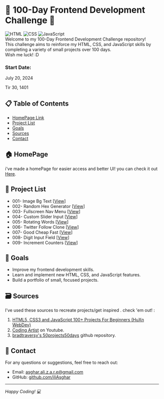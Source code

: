# 🌟 100-Day Frontend Development Challenge 🌟
![HTML](https://img.shields.io/badge/HTML-5-orange)
![CSS](https://img.shields.io/badge/CSS-3-blue)
![JavaScript](https://img.shields.io/badge/JavaScript-ES6-yellow)
<br>
Welcome to my 100-Day Frontend Development Challenge repository!<br>
This challenge aims to reinforce my HTML, CSS, and JavaScript skills by completing a variety of small projects over 100 days.<br>
Wish me luck! :D


### Start Date: 
July 20, 2024

Tir 30, 1401

## 📋 Table of Contents

- [HomePage Link](#🏠-homepage)
- [Project List](#📂-project-list)
- [Goals](#🎯-goals)
- [Sources](#🗃️-sources)
- [Contact](#📧-contact)

## 🏠 HomePage
i've made a homePage for easier access and better UI! you can check it out [Here](https://iliasghar.github.io/100-Days--100--Frontend--Challanges/homepage.html).

## 📂 Project List

- 001- Image Bg Text [[View](https://iliasghar.github.io/100-Days--100--Frontend--Challanges/homePage/projectPage/projectPage.html?id=1)]
- 002- Random Hex Generator [[View](https://iliasghar.github.io/100-Days--100--Frontend--Challanges/homePage/projectPage/projectPage.html?id=2)]
- 003- Fullscreen Nav Menu [[View](https://iliasghar.github.io/100-Days--100--Frontend--Challanges/homePage/projectPage/projectPage.html?id=3)]
- 004- Custom Slider Input [[View](https://iliasghar.github.io/100-Days--100--Frontend--Challanges/homePage/projectPage/projectPage.html?id=4)]
- 005- Rotating Words [[View](https://iliasghar.github.io/100-Days--100--Frontend--Challanges/homePage/projectPage/projectPage.html?id=5)]
- 006- Twitter Follow Clone [[View](https://iliasghar.github.io/100-Days--100--Frontend--Challanges/homePage/projectPage/projectPage.html?id=6)]
- 007- Good Cheap Fast [[View](https://iliasghar.github.io/100-Days--100--Frontend--Challanges/homePage/projectPage/projectPage.html?id=7)]
- 008- Digit Input Field [[View](https://iliasghar.github.io/100-Days--100--Frontend--Challanges/homePage/projectPage/projectPage.html?id=8)]
- 009- Increment Counters [[View](https://iliasghar.github.io/100-Days--100--Frontend--Challanges/homePage/projectPage/projectPage.html?id=9)]

## 🎯 Goals

- Improve my frontend development skills.
- Learn and implement new HTML, CSS, and JavaScript features.
- Build a portfolio of small, focused projects.

## 🗃️ Sources
I've used these sources to recreate projects/get inspired . check 'em out! :
1. [HTML5, CSS3 and JavaScript 100+ Projects For Beginners
(HuXn WebDev)](https://youtube.com/playlist?list=PLSDeUiTMfxW7lm7P7GZ8qtNFffHAR5d_w&si=bHYhWvkNjxRXMYnb)
2. [Coding Artist](https://www.youtube.com/@CodingArtist) on Youtube.
3. [bradtraversy's 50projects50days](https://github.com/bradtraversy/50projects50days) github repository.

## 📧 Contact

For any questions or suggestions, feel free to reach out:

- Email: [asghar.ali.z.a.r.e@gmail.com](mailto:asghar.ali.z.a.r.e@gmail.com)
- GitHub: [github.com/iliAsghar](https://github.com/iliAsghar)

---

*Happy Coding! 💻*
